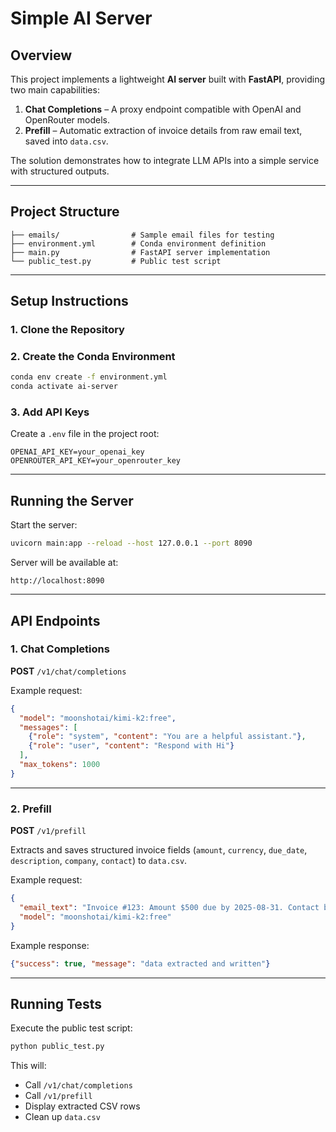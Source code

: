 # Simple AI Server

## Overview

This project implements a lightweight **AI server** built with **FastAPI**, providing two main capabilities:
1. **Chat Completions** – A proxy endpoint compatible with OpenAI and OpenRouter models.
2. **Prefill** – Automatic extraction of invoice details from raw email text, saved into `data.csv`.

The solution demonstrates how to integrate LLM APIs into a simple service with structured outputs.

---

## Project Structure

```
├── emails/                # Sample email files for testing
├── environment.yml        # Conda environment definition
├── main.py                # FastAPI server implementation
└── public_test.py         # Public test script
```

---

## Setup Instructions

### 1. Clone the Repository

### 2. Create the Conda Environment
```bash
conda env create -f environment.yml
conda activate ai-server
```

### 3. Add API Keys
Create a `.env` file in the project root:
```env
OPENAI_API_KEY=your_openai_key
OPENROUTER_API_KEY=your_openrouter_key
```

---

## Running the Server

Start the server:
```bash
uvicorn main:app --reload --host 127.0.0.1 --port 8090
```

Server will be available at:
```
http://localhost:8090
```

---

## API Endpoints

### 1. Chat Completions
**POST** `/v1/chat/completions`  

Example request:
```json
{
  "model": "moonshotai/kimi-k2:free",
  "messages": [
    {"role": "system", "content": "You are a helpful assistant."},
    {"role": "user", "content": "Respond with Hi"}
  ],
  "max_tokens": 1000
}
```

---

### 2. Prefill
**POST** `/v1/prefill`  

Extracts and saves structured invoice fields (`amount`, `currency`, `due_date`, `description`, `company`, `contact`) to `data.csv`.

Example request:
```json
{
  "email_text": "Invoice #123: Amount $500 due by 2025-08-31. Contact billing@acme.com",
  "model": "moonshotai/kimi-k2:free"
}
```

Example response:
```json
{"success": true, "message": "data extracted and written"}
```

---

## Running Tests

Execute the public test script:
```bash
python public_test.py
```

This will:
- Call `/v1/chat/completions`
- Call `/v1/prefill`
- Display extracted CSV rows
- Clean up `data.csv`

